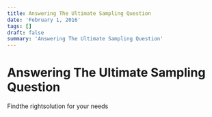 ```yaml
---
title: Answering The Ultimate Sampling Question
date: 'February 1, 2016'
tags: []
draft: false
summary: 'Answering The Ultimate Sampling Question'
---
```


# Answering The Ultimate Sampling Question

Findthe rightsolution for your needs
